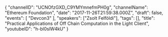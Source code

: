 {
    "channelID": "UCNOfzGXD_C9YMYmnefmPH0g",
    "channelName": "Ethereum Foundation",
    "date": "2017-11-26T21:59:38.000Z",
    "draft": false,
    "events": [
        "Devcon3"
    ],
    "speakers": ["Zsolt Felföldi"],
    "tags": [],
    "title": "Practical Applications of Off Chain Computation in the Light Client",
    "youtubeID": "h-bl0slW4kU"
}
